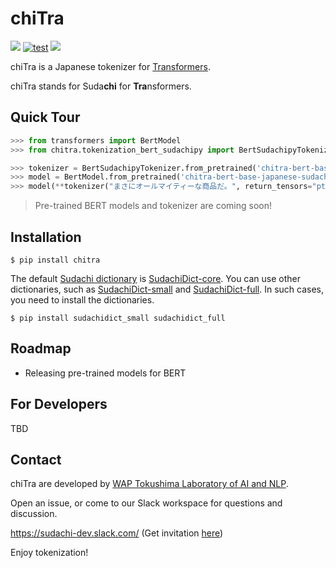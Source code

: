 # chiTra

[![](https://img.shields.io/badge/python-3.6+-blue.svg)](https://www.python.org/downloads/release/python-360/)
[![test](https://github.com/t-yamamura/bert_sudachipy/actions/workflows/test.yaml/badge.svg)](https://github.com/t-yamamura/bert_sudachipy/actions/workflows/test.yaml)
[![](https://img.shields.io/github/license/t-yamamura/bert_sudachipy.svg)](https://github.com/t-yamamura/bert_sudachipy/blob/main/LICENSE)

chiTra is a Japanese tokenizer for [Transformers](https://github.com/huggingface/transformers).

chiTra stands for Suda**chi** for **Tra**nsformers.

## Quick Tour

```python
>>> from transformers import BertModel
>>> from chitra.tokenization_bert_sudachipy import BertSudachipyTokenizer

>>> tokenizer = BertSudachipyTokenizer.from_pretrained('chitra-bert-base-japanese-sudachi')
>>> model = BertModel.from_pretrained('chitra-bert-base-japanese-sudachi')
>>> model(**tokenizer("まさにオールマイティーな商品だ。", return_tensors="pt")).last_hidden_state
```

> Pre-trained BERT models and tokenizer are coming soon!

## Installation

```shell script
$ pip install chitra
```

The default [Sudachi dictionary](https://github.com/WorksApplications/SudachiDict) is [SudachiDict-core](https://pypi.org/project/SudachiDict-core/).
You can use other dictionaries, such as [SudachiDict-small](https://pypi.org/project/SudachiDict-small/) and [SudachiDict-full](https://pypi.org/project/SudachiDict-full/).
In such cases, you need to install the dictionaries.

```shell script
$ pip install sudachidict_small sudachidict_full
```

## Roadmap

* Releasing pre-trained models for BERT

## For Developers

TBD


## Contact

chiTra are developed by [WAP Tokushima Laboratory of AI and NLP](http://nlp.worksap.co.jp/).

Open an issue, or come to our Slack workspace for questions and discussion.

https://sudachi-dev.slack.com/ (Get invitation [here](https://join.slack.com/t/sudachi-dev/shared_invite/enQtMzg2NTI2NjYxNTUyLTMyYmNkZWQ0Y2E5NmQxMTI3ZGM3NDU0NzU4NGE1Y2UwYTVmNTViYjJmNDI0MWZiYTg4ODNmMzgxYTQ3ZmI2OWU))

Enjoy tokenization!
